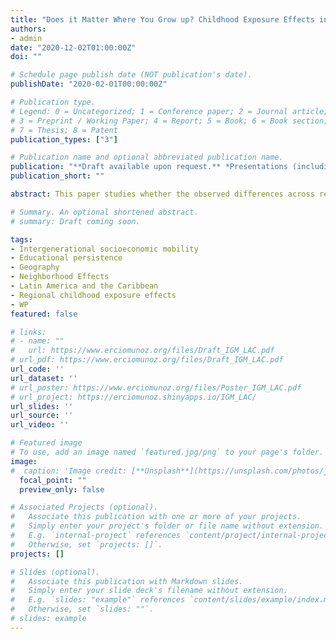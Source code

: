 ```yaml
---
title: "Does it Matter Where You Grow up? Childhood Exposure Effects in Latin America and the Caribbean"
authors:
- admin
date: "2020-12-02T01:00:00Z"
doi: ""

# Schedule page publish date (NOT publication's date).
publishDate: "2020-02-01T00:00:00Z"

# Publication type.
# Legend: 0 = Uncategorized; 1 = Conference paper; 2 = Journal article;
# 3 = Preprint / Working Paper; 4 = Report; 5 = Book; 6 = Book section;
# 7 = Thesis; 8 = Patent
publication_types: ["3"]

# Publication name and optional abbreviated publication name.
publication: "**Draft available upon request.** *Presentations (including scheduled): CUNY Graduate Center, Development Bank of Latin America, RED 2022 Academic Workshop, and Second World Inequality Conference*"
publication_short: ""

abstract: This paper studies whether the observed differences across regions in upward intergenerational mobility in education in Latin America and the Caribbean (LAC) can be attributed to the sorting of families or the effect of growing up in these different regions. I exploit differences in the age of children at the time their families move across regions to isolate regional childhood exposure effects from sorting. I use 21 censuses that span 11 countries in LAC and measure upward mobility as the likelihood of obtaining at least a primary education for individuals whose parents did not finish primary school. I find a convergence rate of 3.5% per year of exposure between the ages 1 to 11, implying that children who move at the age of 1 would pick up 35% of the observed differences in upward mobility between their region of origin and region of destination. In addition, I find significant selection effects of approximately 42%. These results are robust to using a specification that identifies the effect of place within households (i.e., a comparison of siblings with different exposure to places). It is also robust to using a subset of data that consists of only anomalously high migration outflows, instrumenting the choice of destination with historical migration, and a combination of both approaches. Finally, I also document regional childhood exposure effects in upward mobility using individuals age 18-25 when secondary education is the level of interest. I find convergence rates that are higher and imply that children by the age of 18 may pick up approximately 90% of the difference in IGM when they move at age 1.

# Summary. An optional shortened abstract.
# summary: Draft coming soon.

tags:
- Intergenerational socioeconomic mobility
- Educational persistence
- Geography
- Neighborhood Effects
- Latin America and the Caribbean
- Regional childhood exposure effects
- WP
featured: false

# links:
# - name: ""
#   url: https://www.erciomunoz.org/files/Draft_IGM_LAC.pdf
# url_pdf: https://www.erciomunoz.org/files/Draft_IGM_LAC.pdf
url_code: ''
url_dataset: ''
# url_poster: https://www.erciomunoz.org/files/Poster_IGM_LAC.pdf
# url_project: https://erciomunoz.shinyapps.io/IGM_LAC/
url_slides: ''
url_source: ''
url_video: ''

# Featured image
# To use, add an image named `featured.jpg/png` to your page's folder. 
image:
#  caption: 'Image credit: [**Unsplash**](https://unsplash.com/photos/jdD8gXaTZsc)'
  focal_point: ""
  preview_only: false

# Associated Projects (optional).
#   Associate this publication with one or more of your projects.
#   Simply enter your project's folder or file name without extension.
#   E.g. `internal-project` references `content/project/internal-project/index.md`.
#   Otherwise, set `projects: []`.
projects: []

# Slides (optional).
#   Associate this publication with Markdown slides.
#   Simply enter your slide deck's filename without extension.
#   E.g. `slides: "example"` references `content/slides/example/index.md`.
#   Otherwise, set `slides: ""`.
# slides: example
---
```

